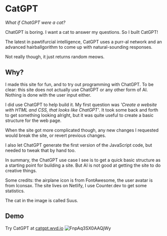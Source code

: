 # CatGPT
*What if ChatGPT were a cat?*

ChatGPT is boring. I want a cat to answer my questions. So I built CatGPT!

The latest in pawtifurcial intelligence, CatGPT uses a purr-al network and an advanced hairballgorithm to come up with natural-sounding responses.

Not really though, it just returns random meows. 

## Why?
I made this site for fun, and to try out programming with ChatGPT.
To be clear: this site does not actually use ChatGPT or any other form of AI. Nothing is done with the user input either.

I did use ChatGPT to help build it. My first question was *'Create a website with HTML and CSS, that looks like ChatGPT'*. It took some back and forth to get something looking alright, but it was quite useful to create a basic structure for the web page.

When the site got more complicated though, any new changes I requested would break the site, or revert previous changes.

I also let ChatGPT generate the first version of the JavaScript code, but needed to tweak that by hand too.

In summary, the ChatGPT use case I see is to get a quick basic structure as a starting point for building a site.  But AI is not good at getting the site to do creative things.

Some credits: the airplane icon is from FontAwesome, the user avatar is from Iconsax. The site lives on Netlify, I use Counter.dev to get some statistics.

The cat in the image is called Suus.

## Demo
Try CatGPT at [catgpt.wvd.io](https://catgpt.wvd.io)
![FnpAq3SX0AAQjWy](https://user-images.githubusercontent.com/15675775/215778138-072b609a-e282-46a4-b345-3f524a85765f.jpg)
